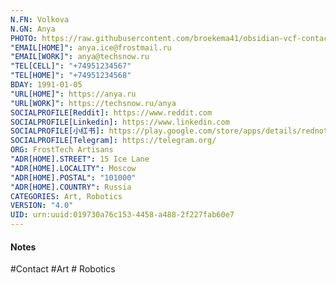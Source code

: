 ```yaml
---
N.FN: Volkova
N.GN: Anya
PHOTO: https://raw.githubusercontent.com/broekema41/obsidian-vcf-contacts/refs/heads/master/assets/demo-data/avatars/avatar8.jpg
"EMAIL[HOME]": anya.ice@frostmail.ru
"EMAIL[WORK]": anya@techsnow.ru
"TEL[CELL]": "+74951234567"
"TEL[HOME]": "+74951234568"
BDAY: 1991-01-05
"URL[HOME]": https://anya.ru
"URL[WORK]": https://techsnow.ru/anya
SOCIALPROFILE[Reddit]: https://www.reddit.com
SOCIALPROFILE[Linkedin]: https://www.linkedin.com
SOCIALPROFILE[小红书]: https://play.google.com/store/apps/details/rednote?id=com.xingin.xhs&hl=en_ZA
SOCIALPROFILE[Telegram]: https://telegram.org/
ORG: FrostTech Artisans
"ADR[HOME].STREET": 15 Ice Lane
"ADR[HOME].LOCALITY": Moscow
"ADR[HOME].POSTAL": "101000"
"ADR[HOME].COUNTRY": Russia
CATEGORIES: Art, Robotics
VERSION: "4.0"
UID: urn:uuid:019730a76c153-4458-a488-2f227fab60e7
---
```

#### Notes



#Contact #Art # Robotics
